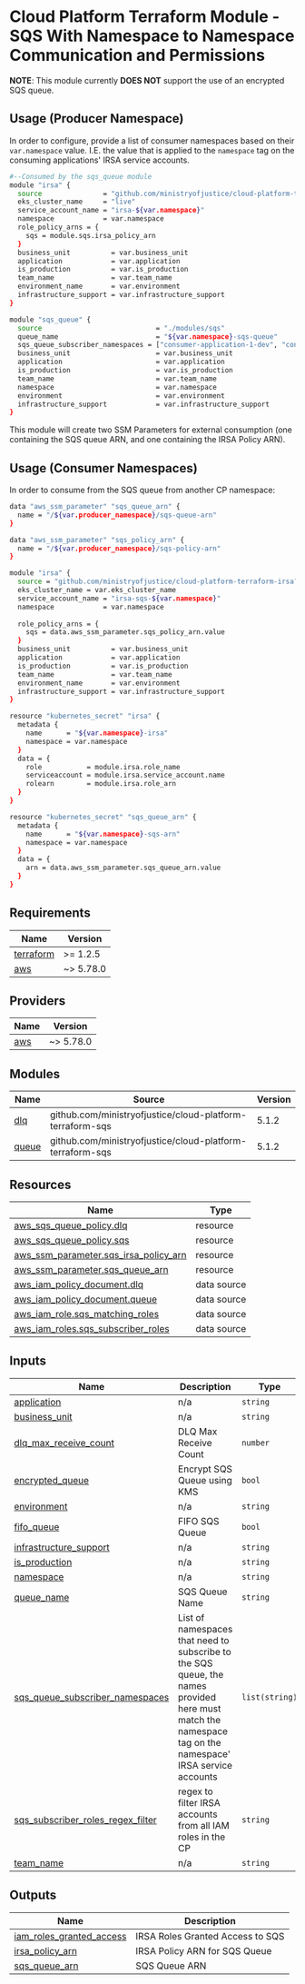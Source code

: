 # Cloud Platform Terraform Module - SQS With Namespace to Namespace Communication and Permissions

**NOTE**: This module currently **DOES NOT** support the use of an encrypted SQS queue.

## Usage (Producer Namespace)

In order to configure, provide a list of consumer namespaces based on their `var.namespace` value. I.E. the value that is applied to the `namespace` tag on the consuming applications' IRSA service accounts.

```bash
#--Consumed by the sqs_queue module
module "irsa" {
  source               = "github.com/ministryofjustice/cloud-platform-terraform-irsa?ref=2.1.0"
  eks_cluster_name     = "live"
  service_account_name = "irsa-${var.namespace}"
  namespace            = var.namespace
  role_policy_arns = {
    sqs = module.sqs.irsa_policy_arn
  }
  business_unit          = var.business_unit
  application            = var.application
  is_production          = var.is_production
  team_name              = var.team_name
  environment_name       = var.environment
  infrastructure_support = var.infrastructure_support
}

module "sqs_queue" {
  source                            = "./modules/sqs"
  queue_name                        = "${var.namespace}-sqs-queue"
  sqs_queue_subscriber_namespaces = ["consumer-application-1-dev", "consumer-application-2-dev", "consumer-application-3-dev"]
  business_unit                     = var.business_unit
  application                       = var.application
  is_production                     = var.is_production
  team_name                         = var.team_name
  namespace                         = var.namespace
  environment                       = var.environment
  infrastructure_support            = var.infrastructure_support
}
```

This module will create two SSM Parameters for external consumption (one containing the SQS queue ARN, and one containing the IRSA Policy ARN).

## Usage (Consumer Namespaces)

In order to consume from the SQS queue from another CP namespace:

```bash
data "aws_ssm_parameter" "sqs_queue_arn" {
  name = "/${var.producer_namespace}/sqs-queue-arn"
}

data "aws_ssm_parameter" "sqs_policy_arn" {
  name = "/${var.producer_namespace}/sqs-policy-arn"
}

module "irsa" {
  source = "github.com/ministryofjustice/cloud-platform-terraform-irsa?ref=2.1.0"
  eks_cluster_name = var.eks_cluster_name
  service_account_name = "irsa-sqs-${var.namespace}"
  namespace            = var.namespace
  
  role_policy_arns = {
    sqs = data.aws_ssm_parameter.sqs_policy_arn.value
  }
  business_unit          = var.business_unit
  application            = var.application
  is_production          = var.is_production
  team_name              = var.team_name
  environment_name       = var.environment
  infrastructure_support = var.infrastructure_support
}

resource "kubernetes_secret" "irsa" {
  metadata {
    name      = "${var.namespace}-irsa"
    namespace = var.namespace
  }
  data = {
    role           = module.irsa.role_name
    serviceaccount = module.irsa.service_account.name
    rolearn        = module.irsa.role_arn
  }
}

resource "kubernetes_secret" "sqs_queue_arn" {
  metadata {
    name      = "${var.namespace}-sqs-arn"
    namespace = var.namespace
  }
  data = {
    arn = data.aws_ssm_parameter.sqs_queue_arn.value
  }
}
```

<!-- BEGIN_TF_DOCS -->
## Requirements

| Name | Version |
|------|---------|
| <a name="requirement_terraform"></a> [terraform](#requirement\_terraform) | >= 1.2.5 |
| <a name="requirement_aws"></a> [aws](#requirement\_aws) | ~> 5.78.0 |

## Providers

| Name | Version |
|------|---------|
| <a name="provider_aws"></a> [aws](#provider\_aws) | ~> 5.78.0 |

## Modules

| Name | Source | Version |
|------|--------|---------|
| <a name="module_dlq"></a> [dlq](#module\_dlq) | github.com/ministryofjustice/cloud-platform-terraform-sqs | 5.1.2 |
| <a name="module_queue"></a> [queue](#module\_queue) | github.com/ministryofjustice/cloud-platform-terraform-sqs | 5.1.2 |

## Resources

| Name | Type |
|------|------|
| [aws_sqs_queue_policy.dlq](https://registry.terraform.io/providers/hashicorp/aws/latest/docs/resources/sqs_queue_policy) | resource |
| [aws_sqs_queue_policy.sqs](https://registry.terraform.io/providers/hashicorp/aws/latest/docs/resources/sqs_queue_policy) | resource |
| [aws_ssm_parameter.sqs_irsa_policy_arn](https://registry.terraform.io/providers/hashicorp/aws/latest/docs/resources/ssm_parameter) | resource |
| [aws_ssm_parameter.sqs_queue_arn](https://registry.terraform.io/providers/hashicorp/aws/latest/docs/resources/ssm_parameter) | resource |
| [aws_iam_policy_document.dlq](https://registry.terraform.io/providers/hashicorp/aws/latest/docs/data-sources/iam_policy_document) | data source |
| [aws_iam_policy_document.queue](https://registry.terraform.io/providers/hashicorp/aws/latest/docs/data-sources/iam_policy_document) | data source |
| [aws_iam_role.sqs_matching_roles](https://registry.terraform.io/providers/hashicorp/aws/latest/docs/data-sources/iam_role) | data source |
| [aws_iam_roles.sqs_subscriber_roles](https://registry.terraform.io/providers/hashicorp/aws/latest/docs/data-sources/iam_roles) | data source |

## Inputs

| Name | Description | Type | Default | Required |
|------|-------------|------|---------|:--------:|
| <a name="input_application"></a> [application](#input\_application) | n/a | `string` | n/a | yes |
| <a name="input_business_unit"></a> [business\_unit](#input\_business\_unit) | n/a | `string` | n/a | yes |
| <a name="input_dlq_max_receive_count"></a> [dlq\_max\_receive\_count](#input\_dlq\_max\_receive\_count) | DLQ Max Receive Count | `number` | `3` | no |
| <a name="input_encrypted_queue"></a> [encrypted\_queue](#input\_encrypted\_queue) | Encrypt SQS Queue using KMS | `bool` | `false` | no |
| <a name="input_environment"></a> [environment](#input\_environment) | n/a | `string` | n/a | yes |
| <a name="input_fifo_queue"></a> [fifo\_queue](#input\_fifo\_queue) | FIFO SQS Queue | `bool` | `false` | no |
| <a name="input_infrastructure_support"></a> [infrastructure\_support](#input\_infrastructure\_support) | n/a | `string` | n/a | yes |
| <a name="input_is_production"></a> [is\_production](#input\_is\_production) | n/a | `string` | n/a | yes |
| <a name="input_namespace"></a> [namespace](#input\_namespace) | n/a | `string` | n/a | yes |
| <a name="input_queue_name"></a> [queue\_name](#input\_queue\_name) | SQS Queue Name | `string` | n/a | yes |
| <a name="input_sqs_queue_subscriber_namespaces"></a> [sqs\_queue\_subscriber\_namespaces](#input\_sqs\_queue\_subscriber\_namespaces) | List of namespaces that need to subscribe to the SQS queue, the names provided here must match the namespace tag on the namespace' IRSA service accounts | `list(string)` | n/a | yes |
| <a name="input_sqs_subscriber_roles_regex_filter"></a> [sqs\_subscriber\_roles\_regex\_filter](#input\_sqs\_subscriber\_roles\_regex\_filter) | regex to filter IRSA accounts from all IAM roles in the CP | `string` | `"^cloud-platform-irsa.*"` | no |
| <a name="input_team_name"></a> [team\_name](#input\_team\_name) | n/a | `string` | n/a | yes |

## Outputs

| Name | Description |
|------|-------------|
| <a name="output_iam_roles_granted_access"></a> [iam\_roles\_granted\_access](#output\_iam\_roles\_granted\_access) | IRSA Roles Granted Access to SQS |
| <a name="output_irsa_policy_arn"></a> [irsa\_policy\_arn](#output\_irsa\_policy\_arn) | IRSA Policy ARN for SQS Queue |
| <a name="output_sqs_queue_arn"></a> [sqs\_queue\_arn](#output\_sqs\_queue\_arn) | SQS Queue ARN |
<!-- END_TF_DOCS -->